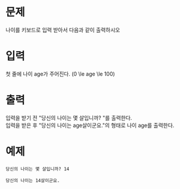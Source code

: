 # 문제
나이를 키보드로 입력 받아서 다음과 같이 출력하시오

# 입력
첫 줄에 나이 age가 주어진다. (0 \le age \le 100)

# 출력
입력을 받기 전 "당신의 나이는 몇 살입니까? "를 출력한다.   
입력을 받은 후 "당신의 나이는 age살이군요."의 형태로 나이 age를 출력한다.

# 예제
```
당신의 나이는 몇 살입니까? 14
```
```
당신의 나이는 14살이군요.
```
